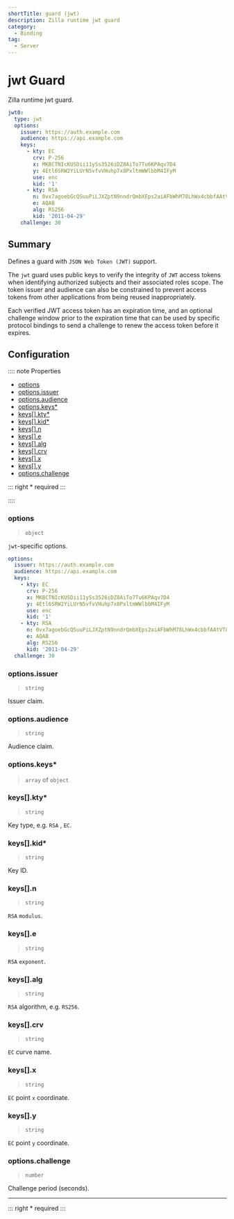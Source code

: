 ```yaml
---
shortTitle: guard (jwt)
description: Zilla runtime jwt guard
category:
  - Binding
tag:
  - Server
---
```


# jwt Guard

Zilla runtime jwt guard.

```yaml {2}
jwt0:
  type: jwt
  options:
    issuer: https://auth.example.com
    audience: https://api.example.com
    keys:
      - kty: EC
        crv: P-256
        x: MKBCTNIcKUSDii11ySs3526iDZ8AiTo7Tu6KPAqv7D4
        y: 4Etl6SRW2YiLUrN5vfvVHuhp7x8PxltmWWlbbM4IFyM
        use: enc
        kid: '1'
      - kty: RSA
        n: 0vx7agoebGcQSuuPiLJXZptN9nndrQmbXEps2aiAFbWhM78LhWx4cbbfAAtVT86zwu1RK7aPFFxuhDR1L6tSoc_BJECPebWKRXjBZCiFV4n3oknjhMstn64tZ_2W-5JsGY4Hc5n9yBXArwl93lqt7_RN5w6Cf0h4QyQ5v-65YGjQR0_FDW2QvzqY368QQMicAtaSqzs8KJZgnYb9c7d0zgdAZHzu6qMQvRL5hajrn1n91CbOpbISD08qNLyrdkt-bFTWhAI4vMQFh6WeZu0fM4lFd2NcRwr3XPksINHaQ-G_xBniIqbw0Ls1jF44-csFCur-kEgU8awapJzKnqDKgw
        e: AQAB
        alg: RS256
        kid: '2011-04-29'
    challenge: 30
```

## Summary

Defines a guard with `JSON Web Token (JWT)` support.

The `jwt` guard uses public keys to verify the integrity of `JWT` access tokens when identifying authorized subjects and their associated roles scope. The token issuer and audience can also be constrained to prevent access tokens from other applications from being reused inappropriately.

Each verified JWT access token has an expiration time, and an optional challenge window prior to the expiration time that can be used by specific protocol bindings to send a challenge to renew the access token before it expires.

## Configuration

:::: note Properties

- [options](#options)
- [options.issuer](#options-issuer)
- [options.audience](#options-audience)
- [options.keys\*](#options-keys)
- [keys\[\].kty\*](#keys-kty)
- [keys\[\].kid\*](#keys-kid)
- [keys\[\].n](#keys-n)
- [keys\[\].e](#keys-e)
- [keys\[\].alg](#keys-alg)
- [keys\[\].crv](#keys-crv)
- [keys\[\].x](#keys-x)
- [keys\[\].y](#keys-y)
- [options.challenge](#options-challenge)

::: right
\* required
:::

::::

### options

> `object`

`jwt`-specific options.

```yaml
options:
  issuer: https://auth.example.com
  audience: https://api.example.com
  keys:
    - kty: EC
      crv: P-256
      x: MKBCTNIcKUSDii11ySs3526iDZ8AiTo7Tu6KPAqv7D4
      y: 4Etl6SRW2YiLUrN5vfvVHuhp7x8PxltmWWlbbM4IFyM
      use: enc
      kid: '1'
    - kty: RSA
      n: 0vx7agoebGcQSuuPiLJXZptN9nndrQmbXEps2aiAFbWhM78LhWx4cbbfAAtVT86zwu1RK7aPFFxuhDR1L6tSoc_BJECPebWKRXjBZCiFV4n3oknjhMstn64tZ_2W-5JsGY4Hc5n9yBXArwl93lqt7_RN5w6Cf0h4QyQ5v-65YGjQR0_FDW2QvzqY368QQMicAtaSqzs8KJZgnYb9c7d0zgdAZHzu6qMQvRL5hajrn1n91CbOpbISD08qNLyrdkt-bFTWhAI4vMQFh6WeZu0fM4lFd2NcRwr3XPksINHaQ-G_xBniIqbw0Ls1jF44-csFCur-kEgU8awapJzKnqDKgw
      e: AQAB
      alg: RS256
      kid: '2011-04-29'
  challenge: 30
```

### options.issuer

> `string`

Issuer claim.

### options.audience

> `string`

Audience claim.

### options.keys\*

> `array` of `object`

### keys[].kty\*

> `string`

Key type, e.g. `RSA` , `EC`.

### keys[].kid\*

> `string`

Key ID.

### keys[].n

> `string`

`RSA` `modulus`.

### keys[].e

> `string`

`RSA` `exponent`.

### keys[].alg

> `string`

`RSA` algorithm, e.g. `RS256`.

### keys[].crv

> `string`

`EC` curve name.

### keys[].x

> `string`

`EC` point `x` coordinate.

### keys[].y

> `string`

`EC` point `y` coordinate.

### options.challenge

> `number`

Challenge period (seconds).

---

::: right
\* required
:::
